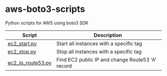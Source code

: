 # aws-boto3-scripts
Python scripts for AWS using boto3 SDK

| Script        			 | Description  									   |
| ---------------------------| ----------------------------------------------------|
| [ec2_start.py](scripts/ec2_start.py)	             | Start all instances with a specific tag             |
| [ec2_stop.py](scripts/ec2_stop.py)	             | Stop all instances with a specific tag              |
| [ec2_ip_route53.py](scripts/ec2_ip_route53.py)     | Find EC2 public IP and change Route53 'A' record    |